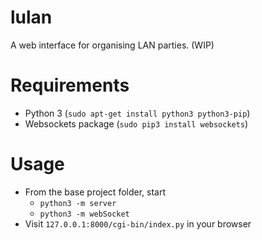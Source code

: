 # lulan

A web interface for organising LAN parties. (WIP)

# Requirements

* Python 3 (`sudo apt-get install python3 python3-pip`)
* Websockets package (`sudo pip3 install websockets`)

# Usage

- From the base project folder, start
  - `python3 -m server`
  - `python3 -m webSocket`
- Visit `127.0.0.1:8000/cgi-bin/index.py` in your browser
